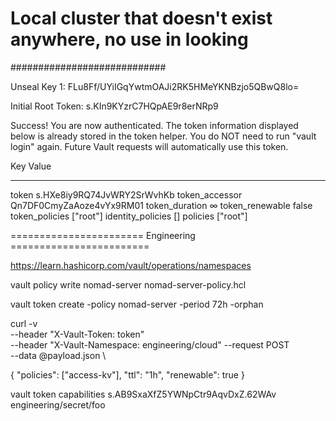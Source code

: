 # Local cluster that doesn't exist anywhere, no use in looking
############################

Unseal Key 1: FLu8Ff/UYiIGqYwtmOAJi2RK5HMeYKNBzjo5QBwQ8lo=

Initial Root Token: s.KIn9KYzrC7HQpAE9r8erNRp9

Success! You are now authenticated. The token information displayed below
is already stored in the token helper. You do NOT need to run "vault login"
again. Future Vault requests will automatically use this token.

Key                  Value
---                  -----
token                s.HXe8iy9RQ74JvWRY2SrWvhKb
token_accessor       Qn7DF0CmyZaAoze4vYx9RM01
token_duration       ∞
token_renewable      false
token_policies       ["root"]
identity_policies    []
policies             ["root"]


======================= Engineering ========================

https://learn.hashicorp.com/vault/operations/namespaces

vault policy write nomad-server nomad-server-policy.hcl

vault token create -policy nomad-server -period 72h -orphan

curl -v \
--header "X-Vault-Token: token" \
--header "X-Vault-Namespace: engineering/cloud" --request POST \
--data @payload.json \

{
  "policies": ["access-kv"],
  "ttl": "1h",
  "renewable": true
}

vault token capabilities  s.AB9SxaXfZ5YWNpCtr9AqvDxZ.62WAv engineering/secret/foo
